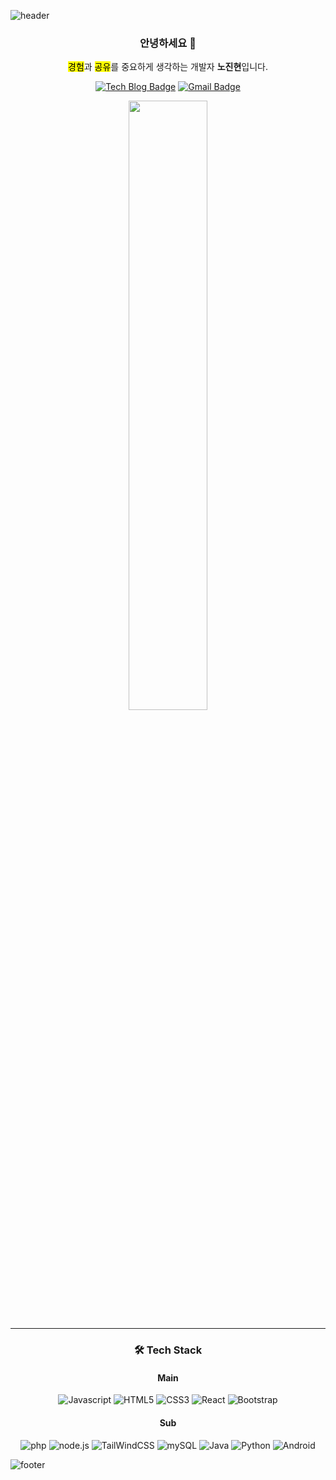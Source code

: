 ![header](https://capsule-render.vercel.app/api?type=waving&customColorList=1,2,5&height=200&section=header&text=Jinhyun%20Noh&fontSize=60)

<h3 align="center"> 안녕하세요 👋 </h3>

<p align="center"><mark>경험</mark>과 <mark>공유</mark>를 중요하게 생각하는 개발자 <strong>노진현</strong>입니다.</p>

<div align="center">

[![Tech Blog Badge](http://img.shields.io/badge/-Tech%20blog-black?style=flat-square&logo=github&link=https://nohhow.github.io/)](https://nohhow.github.io/) [![Gmail Badge](https://img.shields.io/badge/Gmail-d14836?style=flat-square&logo=Gmail&logoColor=white&link=mailto:jinhyeon.noh@gmail.com)](mailto:jinhyeon.noh@gmail.com)

<img src="https://user-images.githubusercontent.com/61059893/156861769-2ced50ca-dcdf-47db-8b96-3c71fc6cd5db.jpeg" width="50%" height="auto"/>

</div>

---

<h3 align="center"> 🛠 Tech Stack </h3>

<div align="center">
<h4>Main</h4>
<img alt="Javascript" src ="https://img.shields.io/badge/Javascript-yellow.svg?&style=for-the-badge&logo=Javascript&logoColor=white"/>
<img alt="HTML5" src ="https://img.shields.io/badge/Html-red.svg?&style=for-the-badge&logo=Html5&logoColor=white"/>
<img alt="CSS3" src ="https://img.shields.io/badge/CSS-blue.svg?&style=for-the-badge&logo=CSS3&logoColor=white"/>
<img alt="React" src ="https://img.shields.io/badge/React.js-skyblue.svg?&style=for-the-badge&logo=React&logoColor=white"/>
<img alt="Bootstrap" src ="https://img.shields.io/badge/Bootstrap-purple.svg?&style=for-the-badge&logo=Bootstrap&logoColor=white"/>

<h4>Sub</h4>
<img alt="php" src ="https://img.shields.io/badge/php-black.svg?&style=for-the-badge&logo=php&logoColor=white"/>
<img alt="node.js" src ="https://img.shields.io/badge/node.js-black.svg?&style=for-the-badge&logo=node.js&logoColor=white"/>
<img alt="TailWindCSS" src ="https://img.shields.io/badge/TailWindCSS-black.svg?&style=for-the-badge&logo=TailWindCSS&logoColor=white"/>
<img alt="mySQL" src ="https://img.shields.io/badge/mySQL-black.svg?&style=for-the-badge&logo=mySQL&logoColor=white"/>
<img alt="Java" src ="https://img.shields.io/badge/java-black.svg?&style=for-the-badge&logo=java&logoColor=white"/>
<img alt="Python" src ="https://img.shields.io/badge/python-black.svg?&style=for-the-badge&logo=python&logoColor=white"/>
<img alt="Android" src ="https://img.shields.io/badge/android-black.svg?&style=for-the-badge&logo=android&logoColor=white"/>


</div>



![footer](https://capsule-render.vercel.app/api?section=footer&height=150&type=waving)
